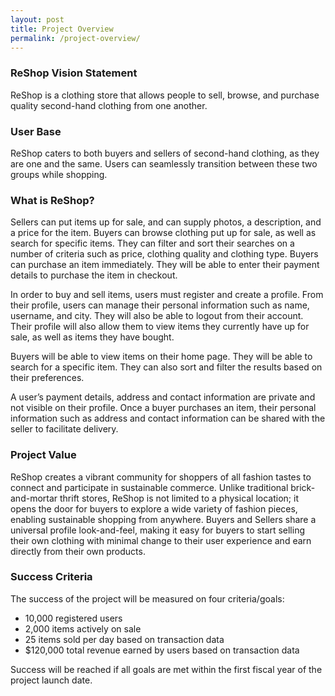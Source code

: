```yaml
---
layout: post
title: Project Overview
permalink: /project-overview/
---
```


### ReShop Vision Statement
ReShop is a clothing store that allows people to sell, browse, and purchase quality second-hand clothing from one another.

### User Base

ReShop caters to both buyers and sellers of second-hand clothing, as they are one and the same. Users can seamlessly transition between these two groups while shopping.

### What is ReShop?

Sellers can put items up for sale, and can supply photos, a description, and a price for the item. Buyers can browse clothing put up for sale, as well as search for specific items. They can filter and sort their searches on a number of criteria such as price, clothing quality and clothing type. Buyers can purchase an item immediately. They will be able to enter their payment details to purchase the item in checkout.

In order to buy and sell items, users must register and create a profile. From their profile, users can manage their personal information such as name, username, and city. They will also be able to logout from their account. Their profile will also allow them to view items they currently have up for sale, as well as items they have bought.

Buyers will be able to view items on their home page. They will be able to search for a specific item. They can also sort and filter the results based on their preferences.

A user’s payment details, address and contact information are private and not visible on their profile. Once a buyer purchases an item, their personal information such as address and contact information can be shared with the seller to facilitate delivery.

### Project Value

ReShop creates a vibrant community for shoppers of all fashion tastes to connect and participate in sustainable commerce. Unlike traditional brick-and-mortar thrift stores, ReShop is not limited to a physical location; it opens the door for buyers to explore a wide variety of fashion pieces, enabling sustainable shopping from anywhere. Buyers and Sellers share a universal profile look-and-feel, making it easy for buyers to start selling their own clothing with minimal change to their user experience and earn directly from their own products.

### Success Criteria

The success of the project will be measured on four criteria/goals:

* 10,000 registered users
* 2,000 items actively on sale
* 25 items sold per day based on transaction data
* $120,000 total revenue earned by users based on transaction data

Success will be reached if all goals are met within the first fiscal year of the project launch date.